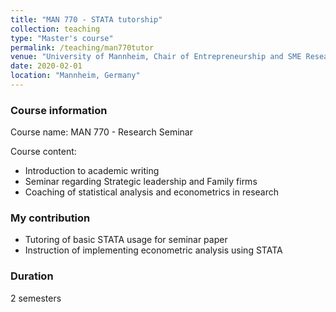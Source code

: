 ```yaml
---
title: "MAN 770 - STATA tutorship"
collection: teaching
type: "Master's course"
permalink: /teaching/man770tutor
venue: "University of Mannheim, Chair of Entrepreneurship and SME Research"
date: 2020-02-01
location: "Mannheim, Germany"
---
```


### Course information
Course name: MAN 770 - Research Seminar

Course content:
- Introduction to academic writing
- Seminar regarding Strategic leadership and Family firms
- Coaching of statistical analysis and econometrics in research

### My contribution
- Tutoring of basic STATA usage for seminar paper
- Instruction of implementing econometric analysis using STATA

### Duration
2 semesters
